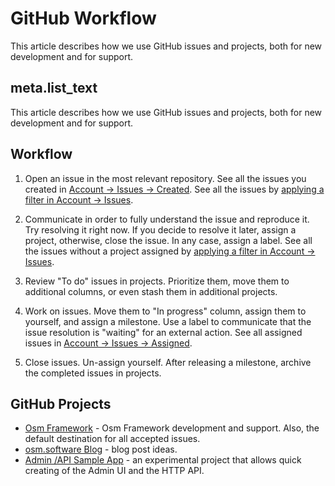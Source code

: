 # GitHub Workflow

This article describes how we use GitHub issues and projects, both for new
development and for support.

## meta.list_text

This article describes how we use GitHub issues and projects, both for new development and for support.

## Workflow

1. Open an issue in the most relevant repository. See all the issues you created in [Account -> Issues -> Created](https://github.com/issues). See all the issues by [applying a filter in Account -> Issues](https://github.com/issues?q=is%3Aopen+is%3Aissue+archived%3Afalse+org%3Aosmphp).

2. Communicate in order to fully understand the issue and reproduce it. Try resolving it right now. If you decide to resolve it later, assign a project, otherwise, close the issue. In any case, assign a label. See all the issues without a project assigned by [applying a filter in Account -> Issues](https://github.com/issues?q=is%3Aopen+is%3Aissue+archived%3Afalse+org%3Aosmphp+no%3Aproject).

3. Review "To do" issues in projects. Prioritize them, move them to additional columns, or even stash them in additional projects.

4. Work on issues. Move them to "In progress" column, assign them to yourself, and assign a milestone. Use a label to communicate that the issue resolution is "waiting" for an external action. See all assigned issues in [Account -> Issues -> Assigned](https://github.com/issues/assigned).

5. Close issues. Un-assign yourself. After releasing a milestone, archive the completed issues in projects.

## GitHub Projects

* [Osm Framework](https://github.com/orgs/osmphp/projects/1) - Osm Framework development and support. Also, the default destination for all accepted issues.
* [osm.software Blog](https://github.com/orgs/osmphp/projects/2) - blog post ideas.
* [Admin /API Sample App](https://github.com/orgs/osmphp/projects/3) - an experimental project that allows quick creating of the Admin UI and the HTTP API.
 
 